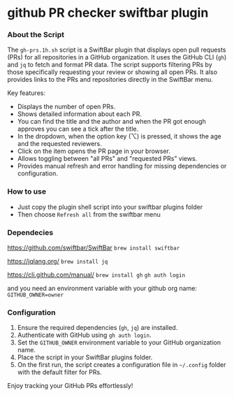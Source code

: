 # github PR checker swiftbar plugin

### About the Script

The `gh-prs.1h.sh` script is a SwiftBar plugin that displays open pull requests (PRs) for all repositories in a GitHub organization. It uses the GitHub CLI (`gh`) and `jq` to fetch and format PR data. The script supports filtering PRs by those specifically requesting your review or showing all open PRs. It also provides links to the PRs and repositories directly in the SwiftBar menu.

Key features:
- Displays the number of open PRs.
- Shows detailed information about each PR.
- You can find the title and the author and when the PR got enough approves you can see a tick after the title.
- In the dropdown, when the option key (⌥) is pressed, it shows the age and the requested reviewers.
- Click on the item opens the PR page in your browser.
- Allows toggling between "all PRs" and "requested PRs" views.
- Provides manual refresh and error handling for missing dependencies or configuration.

### How to use

  * Just copy the plugin shell script into your swiftbar plugins folder 
  * Then choose `Refresh all` from the swiftbar menu

### Dependecies

https://github.com/swiftbar/SwiftBar
`brew install swiftbar`

https://jqlang.org/
`brew install jq`

https://cli.github.com/manual/
`brew install gh`
`gh auth login`

and you need an environment variable with your github org name:
`GITHUB_OWNER=owner`

### Configuration

1. Ensure the required dependencies (`gh`, `jq`) are installed.
2. Authenticate with GitHub using `gh auth login`.
3. Set the `GITHUB_OWNER` environment variable to your GitHub organization name.
4. Place the script in your SwiftBar plugins folder.
5. On the first run, the script creates a configuration file in `~/.config` folder with the default filter for PRs.

Enjoy tracking your GitHub PRs effortlessly!
